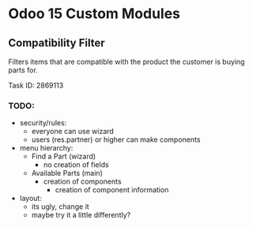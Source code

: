 # Odoo 15 Custom Modules

## Compatibility Filter

Filters items that are compatible with the product the
customer is buying parts for.

Task ID: 2869113

### TODO:
- security/rules:
    - everyone can use wizard
    - users (res.partner) or higher can make components
- menu hierarchy:
    - Find a Part (wizard)
        - no creation of fields
    - Available Parts (main)
        - creation of components
            - creation of component information
- layout:
    - its ugly, change it
    - maybe try it a little differently?
